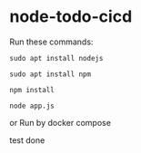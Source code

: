 # node-todo-cicd

Run these commands:


`sudo apt install nodejs`


`sudo apt install npm`


`npm install`

`node app.js`

or Run by docker compose

test
done

